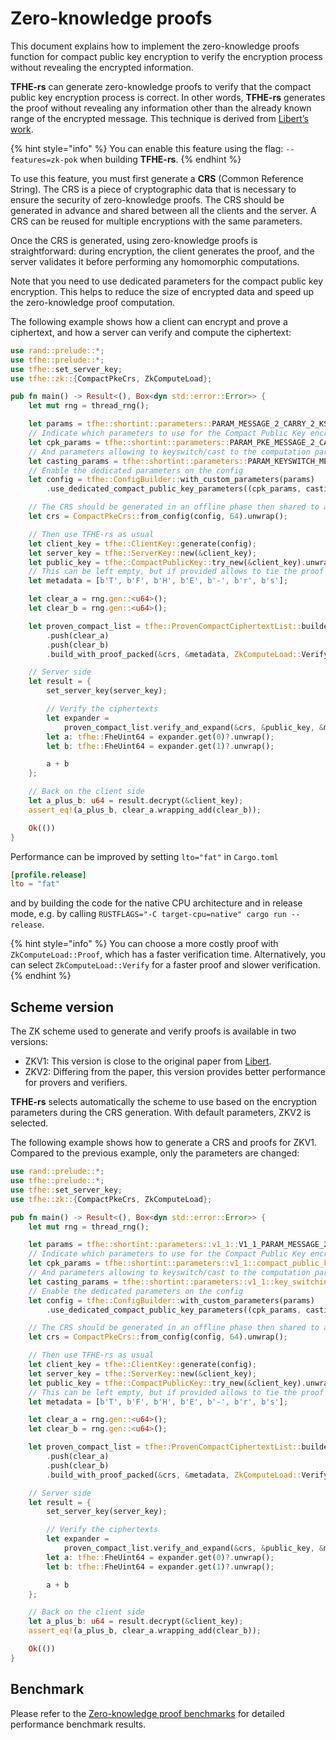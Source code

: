# Zero-knowledge proofs

This document explains how to implement the zero-knowledge proofs function for compact public key encryption to verify the encryption process without revealing the encrypted information.

**TFHE-rs** can generate zero-knowledge proofs to verify that the compact public key encryption process is correct. In other words, **TFHE-rs** generates the proof without revealing any information other than the already known range of the encrypted message. This technique is derived from [Libert’s work](https://eprint.iacr.org/2023/800).

{% hint style="info" %}
You can enable this feature using the flag: `--features=zk-pok` when building **TFHE-rs**.
{% endhint %}

To use this feature, you must first generate a **CRS** (Common Reference String). The CRS is a piece of cryptographic data that is necessary to ensure the security of zero-knowledge proofs. The CRS should be generated in advance and shared between all the clients and the server. A CRS can be reused for multiple encryptions with the same parameters.

Once the CRS is generated, using zero-knowledge proofs is straightforward: during encryption, the client generates the proof, and the server validates it before performing any homomorphic computations.

Note that you need to use dedicated parameters for the compact public key encryption. This helps to reduce the size of encrypted data and speed up the zero-knowledge proof computation.

The following example shows how a client can encrypt and prove a ciphertext, and how a server can verify and compute the ciphertext:

```rust
use rand::prelude::*;
use tfhe::prelude::*;
use tfhe::set_server_key;
use tfhe::zk::{CompactPkeCrs, ZkComputeLoad};

pub fn main() -> Result<(), Box<dyn std::error::Error>> {
    let mut rng = thread_rng();

    let params = tfhe::shortint::parameters::PARAM_MESSAGE_2_CARRY_2_KS_PBS_TUNIFORM_2M128;
    // Indicate which parameters to use for the Compact Public Key encryption
    let cpk_params = tfhe::shortint::parameters::PARAM_PKE_MESSAGE_2_CARRY_2_KS_PBS_TUNIFORM_2M128;
    // And parameters allowing to keyswitch/cast to the computation parameters.
    let casting_params = tfhe::shortint::parameters::PARAM_KEYSWITCH_MESSAGE_2_CARRY_2_KS_PBS_TUNIFORM_2M128;
    // Enable the dedicated parameters on the config
    let config = tfhe::ConfigBuilder::with_custom_parameters(params)
        .use_dedicated_compact_public_key_parameters((cpk_params, casting_params)).build();

    // The CRS should be generated in an offline phase then shared to all clients and the server
    let crs = CompactPkeCrs::from_config(config, 64).unwrap();

    // Then use TFHE-rs as usual
    let client_key = tfhe::ClientKey::generate(config);
    let server_key = tfhe::ServerKey::new(&client_key);
    let public_key = tfhe::CompactPublicKey::try_new(&client_key).unwrap();
    // This can be left empty, but if provided allows to tie the proof to arbitrary data
    let metadata = [b'T', b'F', b'H', b'E', b'-', b'r', b's'];

    let clear_a = rng.gen::<u64>();
    let clear_b = rng.gen::<u64>();

    let proven_compact_list = tfhe::ProvenCompactCiphertextList::builder(&public_key)
        .push(clear_a)
        .push(clear_b)
        .build_with_proof_packed(&crs, &metadata, ZkComputeLoad::Verify)?;

    // Server side
    let result = {
        set_server_key(server_key);

        // Verify the ciphertexts
        let expander =
            proven_compact_list.verify_and_expand(&crs, &public_key, &metadata)?;
        let a: tfhe::FheUint64 = expander.get(0)?.unwrap();
        let b: tfhe::FheUint64 = expander.get(1)?.unwrap();

        a + b
    };

    // Back on the client side
    let a_plus_b: u64 = result.decrypt(&client_key);
    assert_eq!(a_plus_b, clear_a.wrapping_add(clear_b));

    Ok(())
}
```

Performance can be improved by setting `lto="fat"` in `Cargo.toml`

```toml
[profile.release]
lto = "fat"
```

and by building the code for the native CPU architecture and in release mode, e.g. by calling `RUSTFLAGS="-C target-cpu=native" cargo run --release`.

{% hint style="info" %}
You can choose a more costly proof with `ZkComputeLoad::Proof`, which has a faster verification time. Alternatively, you can select `ZkComputeLoad::Verify` for a faster proof and slower verification.
{% endhint %}

## Scheme version

The ZK scheme used to generate and verify proofs is available in two versions:

* ZKV1: This version is close to the original paper from [Libert](https://eprint.iacr.org/2023/800).
* ZKV2: Differing from the paper, this version provides better performance for provers and verifiers.

**TFHE-rs** selects automatically the scheme to use based on the encryption parameters during the CRS generation. With default parameters, ZKV2 is selected.

The following example shows how to generate a CRS and proofs for ZKV1. Compared to the previous example, only the parameters are changed:

```rust
use rand::prelude::*;
use tfhe::prelude::*;
use tfhe::set_server_key;
use tfhe::zk::{CompactPkeCrs, ZkComputeLoad};

pub fn main() -> Result<(), Box<dyn std::error::Error>> {
    let mut rng = thread_rng();

    let params = tfhe::shortint::parameters::v1_1::V1_1_PARAM_MESSAGE_2_CARRY_2_KS_PBS_TUNIFORM_2M128;
    // Indicate which parameters to use for the Compact Public Key encryption
    let cpk_params = tfhe::shortint::parameters::v1_1::compact_public_key_only::p_fail_2_minus_128::ks_pbs::V1_1_PARAM_PKE_TO_SMALL_MESSAGE_2_CARRY_2_KS_PBS_TUNIFORM_2M128_ZKV1;
    // And parameters allowing to keyswitch/cast to the computation parameters.
    let casting_params = tfhe::shortint::parameters::v1_1::key_switching::p_fail_2_minus_128::ks_pbs::V1_1_PARAM_KEYSWITCH_PKE_TO_SMALL_MESSAGE_2_CARRY_2_KS_PBS_TUNIFORM_2M128_ZKV1;
    // Enable the dedicated parameters on the config
    let config = tfhe::ConfigBuilder::with_custom_parameters(params)
        .use_dedicated_compact_public_key_parameters((cpk_params, casting_params)).build();

    // The CRS should be generated in an offline phase then shared to all clients and the server
    let crs = CompactPkeCrs::from_config(config, 64).unwrap();

    // Then use TFHE-rs as usual
    let client_key = tfhe::ClientKey::generate(config);
    let server_key = tfhe::ServerKey::new(&client_key);
    let public_key = tfhe::CompactPublicKey::try_new(&client_key).unwrap();
    // This can be left empty, but if provided allows to tie the proof to arbitrary data
    let metadata = [b'T', b'F', b'H', b'E', b'-', b'r', b's'];

    let clear_a = rng.gen::<u64>();
    let clear_b = rng.gen::<u64>();

    let proven_compact_list = tfhe::ProvenCompactCiphertextList::builder(&public_key)
        .push(clear_a)
        .push(clear_b)
        .build_with_proof_packed(&crs, &metadata, ZkComputeLoad::Verify)?;

    // Server side
    let result = {
        set_server_key(server_key);

        // Verify the ciphertexts
        let expander =
            proven_compact_list.verify_and_expand(&crs, &public_key, &metadata)?;
        let a: tfhe::FheUint64 = expander.get(0)?.unwrap();
        let b: tfhe::FheUint64 = expander.get(1)?.unwrap();

        a + b
    };

    // Back on the client side
    let a_plus_b: u64 = result.decrypt(&client_key);
    assert_eq!(a_plus_b, clear_a.wrapping_add(clear_b));

    Ok(())
}
```

## Benchmark

Please refer to the [Zero-knowledge proof benchmarks](../../getting_started/benchmarks/zk_proof_benchmarks.md) for detailed performance benchmark results.
